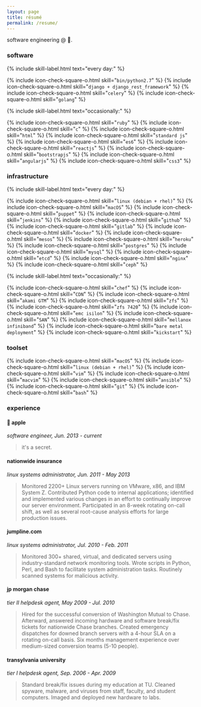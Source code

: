 ```yaml
---
layout: page
title: résumé
permalink: /resume/
---
```


software engineering @ .

### **software**

<div>

{% include skill-label.html text="every day:" %} <div class="skill-content" markdown="1">{% include icon-check-square-o.html skill="`bin/python2.7`" %} {% include icon-check-square-o.html skill="`django + django_rest_framework`" %} {% include icon-check-square-o.html skill="`celery`" %} {% include icon-check-square-o.html skill="`golang`" %}</div>

</div>

<div style="clear: both"></div>

{% include skill-label.html text="occasionally:" %} <div class="skill-content" markdown="1">{% include icon-check-square-o.html skill="`ruby`" %} {% include icon-check-square-o.html skill="`c`" %} {% include icon-check-square-o.html skill="`html`" %} {% include icon-check-square-o.html skill="`standard js`" %} {% include icon-check-square-o.html skill="`es6`" %} {% include icon-check-square-o.html skill="`reactjs`" %} {% include icon-check-square-o.html skill="`bootstrapjs`" %} {% include icon-check-square-o.html skill="`angularjs`" %} {% include icon-check-square-o.html skill="`css3`" %}</div>

<div style="clear: both"></div>

### **infrastructure**

{% include skill-label.html text="every day:" %} <div class="skill-content" markdown="1">{% include icon-check-square-o.html skill="`linux (debian + rhel)`" %} {% include icon-check-square-o.html skill="`macOS`" %} {% include icon-check-square-o.html skill="`puppet`" %} {% include icon-check-square-o.html skill="`jenkins`" %} {% include icon-check-square-o.html skill="`github`" %} {% include icon-check-square-o.html skill="`gitlab`" %} {% include icon-check-square-o.html skill="`docker`" %} {% include icon-check-square-o.html skill="`mesos`" %} {% include icon-check-square-o.html skill="`heroku`" %} {% include icon-check-square-o.html skill="`postgres`" %} {% include icon-check-square-o.html skill="`mysql`" %} {% include icon-check-square-o.html skill="`etcd`" %} {% include icon-check-square-o.html skill="`nginx`" %} {% include icon-check-square-o.html skill="`ceph`" %}</div>

<div style="clear: both"></div>

{% include skill-label.html text="occasionally:" %} <div class="skill-content" markdown="1">{% include icon-check-square-o.html skill="`chef`" %} {% include icon-check-square-o.html skill="`CDN`" %} {% include icon-check-square-o.html skill="`akami GTM`" %} {% include icon-check-square-o.html skill="`zfs`" %} {% include icon-check-square-o.html skill="`zfs 7420`" %} {% include icon-check-square-o.html skill="`emc isilon`" %} {% include icon-check-square-o.html skill="`SAN`" %} {% include icon-check-square-o.html skill="`mellanox infiniband`" %} {% include icon-check-square-o.html skill="`bare metal deployment`" %} {% include icon-check-square-o.html skill="`kickstart`" %}</div>

<div style="clear: both"></div>

### **toolset**

{% include icon-check-square-o.html skill="`macOS`" %} {% include icon-check-square-o.html skill="`linux (debian + rhel)`" %} {% include icon-check-square-o.html skill="`vim`" %} {% include icon-check-square-o.html skill="`macvim`" %} {% include icon-check-square-o.html skill="`ansible`" %} {% include icon-check-square-o.html skill="`git`" %} {% include icon-check-square-o.html skill="`bash`" %} 
### **experience**

####  **apple**

_software engineer, Jun. 2013 - current_

> it's a secret.

#### **nationwide insurance**

_linux systems administrator, Jun. 2011 - May 2013_

> Monitored 2200+ Linux servers running on VMware, x86, and IBM System Z. Contributed Python code to internal applications; identified and implemented various changes in an effort to continually improve our server environment. Participated in an 8-week rotating on-call shift, as well as several root-cause analysis efforts for large production issues.

#### **jumpline.com**

_linux systems administrator, Jul. 2010 - Feb. 2011_

> Monitored 300+ shared, virtual, and dedicated servers using industry-standard network monitoring tools. Wrote scripts in Python, Perl, and Bash to facilitate system administration tasks. Routinely scanned systems for malicious activity.

#### **jp morgan chase**

_tier II helpdesk agent, May 2009 - Jul. 2010_

> Hired for the successful conversion of Washington Mutual to Chase.  Afterward, answered incoming hardware and software break/fix tickets for nationwide Chase branches.  Created emergency dispatches for downed branch servers with a 4-hour SLA on a rotating on-call basis.  Six months management experience over medium-sized conversion teams (5-10 people).

#### **transylvania university**

_tier I helpdesk agent, Sep. 2006 - Apr. 2009_

> Standard break/fix issues during my education at TU. Cleaned spyware, malware, and viruses from staff, faculty, and student computers. Imaged and deployed new hardware to labs.
